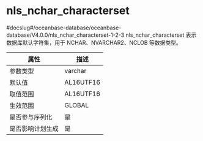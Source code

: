 nls_nchar_characterset 
===========================================
#docslug#/oceanbase-database/oceanbase-database/V4.0.0/nls_nchar_characterset-1-2-3
nls_nchar_characterset 表示数据库默认字符集，用于 NCHAR、NVARCHAR2、NCLOB 等数据类型。


|  **属性**  |  **描述**   |
|----------|-----------|
| 参数类型     | varchar   |
| 默认值      | AL16UTF16 |
| 取值范围     | AL16UTF16 |
| 生效范围     | GLOBAL    |
| 是否参与序列化  | 是         |
| 是否影响计划生成 | 是         |



